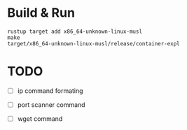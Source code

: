 # Build & Run
```
rustup target add x86_64-unknown-linux-musl
make
target/x86_64-unknown-linux-musl/release/container-expl
```

# TODO
- [ ] ip command formating
- [ ] port scanner command
- [ ] wget command


